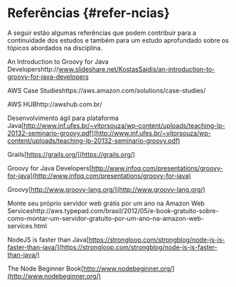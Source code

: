 # Referências {#refer-ncias}

A seguir estão algumas referências que podem contribuir para a continuidade dos estudos e também para um estudo aprofundado sobre os tópicos abordados na disciplina.

An Introduction to Groovy for Java Developershttp://www.slideshare.net/KostasSaidis/an-introduction-to-groovy-for-java-developers

AWS Case Studieshttps://aws.amazon.com/solutions/case-studies/

AWS HUBhttp://awshub.com.br/

Desenvolvimento ágil para plataforma Java[http://www.inf.ufes.br/~vitorsouza/wp-content/uploads/teaching-lp-20132-seminario-groovy.pdf](http://www.inf.ufes.br/~vitorsouza/wp-content/uploads/teaching-lp-20132-seminario-groovy.pdf)

Grails[https://grails.org/](https://grails.org/)

Groovy for Java Developers[http://www.infoq.com/presentations/groovy-for-java](http://www.infoq.com/presentations/groovy-for-java)

Groovy[http://www.groovy-lang.org/](http://www.groovy-lang.org/)

Monte seu próprio servidor web grátis por um ano na Amazon Web Serviceshttp://aws.typepad.com/brasil/2012/05/e-book-gratuito-sobre-como-montar-um-servidor-gratuito-por-um-ano-na-amazon-web-services.html

NodeJS is faster than Java[https://strongloop.com/strongblog/node-js-is-faster-than-java/](https://strongloop.com/strongblog/node-js-is-faster-than-java/)

The Node Beginner Book[http://www.nodebeginner.org/](http://www.nodebeginner.org/)